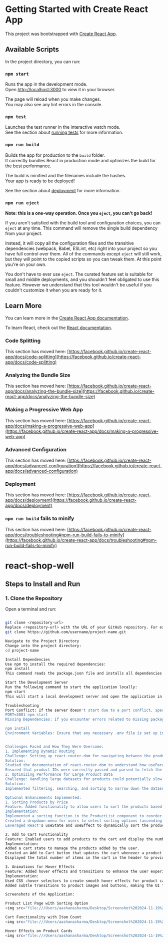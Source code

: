 # Getting Started with Create React App

This project was bootstrapped with [Create React App](https://github.com/facebook/create-react-app).

## Available Scripts

In the project directory, you can run:

### `npm start`

Runs the app in the development mode.\
Open [http://localhost:3000](http://localhost:3000) to view it in your browser.

The page will reload when you make changes.\
You may also see any lint errors in the console.

### `npm test`

Launches the test runner in the interactive watch mode.\
See the section about [running tests](https://facebook.github.io/create-react-app/docs/running-tests) for more information.

### `npm run build`

Builds the app for production to the `build` folder.\
It correctly bundles React in production mode and optimizes the build for the best performance.

The build is minified and the filenames include the hashes.\
Your app is ready to be deployed!

See the section about [deployment](https://facebook.github.io/create-react-app/docs/deployment) for more information.

### `npm run eject`

**Note: this is a one-way operation. Once you `eject`, you can't go back!**

If you aren't satisfied with the build tool and configuration choices, you can `eject` at any time. This command will remove the single build dependency from your project.

Instead, it will copy all the configuration files and the transitive dependencies (webpack, Babel, ESLint, etc) right into your project so you have full control over them. All of the commands except `eject` will still work, but they will point to the copied scripts so you can tweak them. At this point you're on your own.

You don't have to ever use `eject`. The curated feature set is suitable for small and middle deployments, and you shouldn't feel obligated to use this feature. However we understand that this tool wouldn't be useful if you couldn't customize it when you are ready for it.

## Learn More

You can learn more in the [Create React App documentation](https://facebook.github.io/create-react-app/docs/getting-started).

To learn React, check out the [React documentation](https://reactjs.org/).

### Code Splitting

This section has moved here: [https://facebook.github.io/create-react-app/docs/code-splitting](https://facebook.github.io/create-react-app/docs/code-splitting)

### Analyzing the Bundle Size

This section has moved here: [https://facebook.github.io/create-react-app/docs/analyzing-the-bundle-size](https://facebook.github.io/create-react-app/docs/analyzing-the-bundle-size)

### Making a Progressive Web App

This section has moved here: [https://facebook.github.io/create-react-app/docs/making-a-progressive-web-app](https://facebook.github.io/create-react-app/docs/making-a-progressive-web-app)

### Advanced Configuration

This section has moved here: [https://facebook.github.io/create-react-app/docs/advanced-configuration](https://facebook.github.io/create-react-app/docs/advanced-configuration)

### Deployment

This section has moved here: [https://facebook.github.io/create-react-app/docs/deployment](https://facebook.github.io/create-react-app/docs/deployment)

### `npm run build` fails to minify

This section has moved here: [https://facebook.github.io/create-react-app/docs/troubleshooting#npm-run-build-fails-to-minify](https://facebook.github.io/create-react-app/docs/troubleshooting#npm-run-build-fails-to-minify)


# react-shop-well

## Steps to Install and Run

### 1. Clone the Repository
Open a terminal and run:

```bash

git clone <repository-url>
Replace <repository-url> with the URL of your GitHub repository. For example:
git clone https://github.com/username/project-name.git

Navigate to the Project Directory
Change into the project directory:
cd project-name

Install Dependencies
Use npm to install the required dependencies:
npm install
This command reads the package.json file and installs all dependencies into the node_modules directory.

Start the Development Server
Run the following command to start the application locally:
npm start
This will start a local development server and open the application in your default web browser at: http://localhost:3000

Troubleshooting
Port Conflict: If the server doesn't start due to a port conflict, specify an alternate port like this:
PORT=3001 npm start
Missing Dependencies: If you encounter errors related to missing packages, rerun:

npm install
Environment Variables: Ensure that any necessary .env file is set up in the root of the project with the required variables.


Challenges Faced and How They Were Overcome:
1. Implementing Dynamic Routing
Challenge: Setting up react-router-dom for navigating between the product listing and product details pages was initially confusing, especially handling dynamic routes like /product/:id.
Solution:
Studied the documentation of react-router-dom to understand how useParams and <Routes> work.
Ensured that product IDs were correctly passed and parsed to fetch the appropriate product details.
2. Optimizing Performance for Large Product Data
Challenge: Handling large datasets for products could potentially slow down the application.
Solution:
Implemented filtering, searching, and sorting to narrow down the dataset dynamically.

Optional Enhancements Implemented:
1. Sorting Products by Price
Feature: Added functionality to allow users to sort the products based on their price in ascending or descending order.
Implementation:
Implemented a sorting function in the ProductList component to reorder products when the user selects a sorting option.
Created a dropdown menu for users to select sorting options (ascending or descending price).
Leveraged React's useState and useEffect to dynamically sort the products whenever the user changes the sorting criteria.

2. Add to Cart Functionality
Feature: Enabled users to add products to the cart and display the number of items in the cart.
Implementation:
Added a cart state to manage the products added by the user.
Created an Add to Cart button that updates the cart whenever a product is added.
Displayed the total number of items in the cart in the header to provide immediate feedback to the user.

3. Animations for Hover Effects
Feature: Added hover effects and transitions to enhance the user experience.
Implementation:
Used CSS :hover selectors to create smooth hover effects for product cards and buttons.
Added subtle transitions to product images and buttons, making the UI feel more interactive and responsive.

Screenshots of the Application:

Product List Page with Sorting Option
<img src="file:///Users/aashanasharma/Desktop/Screenshot%202024-11-19%20at%2020.29.29.png" alt="Screenshot" width="600" height="400" />

Cart Functionality with Item Count
<img src="file:///Users/aashanasharma/Desktop/Screenshot%202024-11-19%20at%2020.30.07.png" alt="Screenshot" width="600" height="400" />

Hover Effects on Product Cards
<img src="file:///Users/aashanasharma/Desktop/Screenshot%202024-11-19%20at%2020.30.26.png" alt="Screenshot" width="600" height="400" />